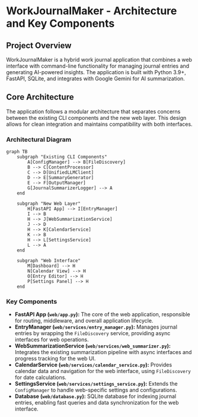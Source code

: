 # WorkJournalMaker - Architecture and Key Components

## Project Overview

WorkJournalMaker is a hybrid work journal application that combines a web interface with command-line functionality for managing journal entries and generating AI-powered insights. The application is built with Python 3.9+, FastAPI, SQLite, and integrates with Google Gemini for AI summarization.

## Core Architecture

The application follows a modular architecture that separates concerns between the existing CLI components and the new web layer. This design allows for clean integration and maintains compatibility with both interfaces.

### Architectural Diagram

```mermaid
graph TB
    subgraph "Existing CLI Components"
        A[ConfigManager] --> B[FileDiscovery]
        B --> C[ContentProcessor]
        C --> D[UnifiedLLMClient]
        D --> E[SummaryGenerator]
        E --> F[OutputManager]
        G[JournalSummarizerLogger] --> A
    end
    
    subgraph "New Web Layer"
        H[FastAPI App] --> I[EntryManager]
        I --> B
        H --> J[WebSummarizationService]
        J --> D
        H --> K[CalendarService]
        K --> B
        H --> L[SettingsService]
        L --> A
    end
    
    subgraph "Web Interface"
        M[Dashboard] --> H
        N[Calendar View] --> H
        O[Entry Editor] --> H
        P[Settings Panel] --> H
    end
```

### Key Components

- **FastAPI App (`web/app.py`):** The core of the web application, responsible for routing, middleware, and overall application lifecycle.
- **EntryManager (`web/services/entry_manager.py`):** Manages journal entries by wrapping the `FileDiscovery` service, providing async interfaces for web operations.
- **WebSummarizationService (`web/services/web_summarizer.py`):** Integrates the existing summarization pipeline with async interfaces and progress tracking for the web UI.
- **CalendarService (`web/services/calendar_service.py`):** Provides calendar data and navigation for the web interface, using `FileDiscovery` for date calculations.
- **SettingsService (`web/services/settings_service.py`):** Extends the `ConfigManager` to handle web-specific settings and configurations.
- **Database (`web/database.py`):** SQLite database for indexing journal entries, enabling fast queries and data synchronization for the web interface.